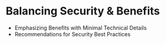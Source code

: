 # Balancing Security & Benefits

- Emphasizing Benefits with Minimal Technical Details
- Recommendations for Security Best Practices